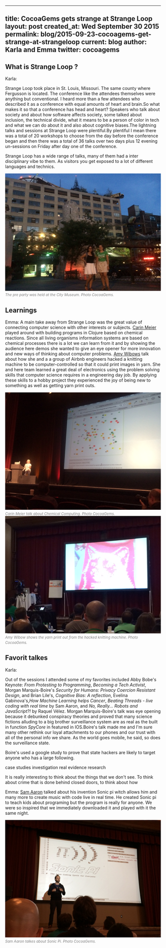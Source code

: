 
---
title: CocoaGems gets strange at Strange Loop
layout: post
created_at: Wed September 30 2015
permalink: blog/2015-09-23-cocoagems-get-strange-at-strangeloop
current: blog
author: Karla and Emma
twitter: cocoagems
---


## What is Strange Loop ?

Karla:

Strange Loop took place in St. Louis, Missouri. The same county where Fergusson is located. The conference like the attendees themselves were anything but conventional. I heard more than a few attendees who described it as a conference with equal amounts of heart and brain.So what makes it so that a conference has head and heart? Speakers who talk about society and about how software affects society, some talked about inclusion, the technical divide, what it means to be a person of color in tech and what we can do about it and also about cognitive biases.The lightning talks and sessions at Strange Loop were plentiful.By plentiful I mean there was a total of 20 workshops to choose from the day before the conference began and then there was a total of 36 talks over two days plus 12 evening un-sessions on Friday after day one of the conference.


Strange Loop has a wide range of talks, many of them had a inter disciplinary vibe to them. As visitors you get exposed to a lot of different languages and technics.

<img src="/img/blog/2015/CG_SL_preparty.JPG" alt="Team CocoaGems">
<br><font color="grey"><small><i> The pre party was held at the City Museum. Photo CocoaGems.</i></small></font>

## Learnings


Emma:
A main take away from Strange Loop was the great value of connecting computer science with other interests or subjects. [Carin Meier](http://www.thestrangeloop.com/2015/unconventional-programming-with-chemical-computing.html) played around with building programs in Clojure based on chemical reactions. Since all living organisms information systems are based on chemical processes there is a lot we can learn from it and by showing the audience here demos she wanted to give an eye opener for more innovation and new ways of thinking about computer problems. [Amy Wibows](http://www.thestrangeloop.com/2015/sweaters-as-a-service.html) talk about how she and a a group of Airbnb engineers hacked a knitting machine to be computer-controlled so that it could print images in yarn. She and here team learned a great deal of electronics using the problem solving skills that computer science requires in a engineering day job. By applying these skills to a hobby project they experienced the joy of being new to something as well as getting yarn print outs.

<img src="/img/blog/2015/CG_SL_chemical.JPG" alt="Team CocoaGems">
<br><font color="grey"><small><i> Carin Meier talk about Chemical Computing. Photo CocoaGems.</i></small></font>

<img src="/img/blog/2015/CG_SL_knitting.JPG" alt="Team CocoaGems">
<br><font color="grey"><small><i> Amy Wibow shows the yarn print out from the hacked knitting machine. Photo CocoaGems.</i></small></font>

## Favorit talkes

Karla:

Out of the sessions I attended some of my favorites included Abby Bobe's Keynote: *From Protesting to Programming*, *Becoming a Tech Activist*, Morgan Marquis-Boire's *Security for Humans: Privacy Coercion Resistant Design*, and Brian Lile's, *Cognitive Bias: A reflection*, Evelina Gabinova's,*How Machine Learning helps Cancer*, *Beating Threads - live coding with real time* by
Sam Aaron, and *No, Really... Robots and JavaScript?!* by Raquel Vélez. Morgan Marquis-Boire's talk was eye opening because it debunked  conspiracy theories and proved that many science fictions alluding to a big brother surveillance system are as real as the built in function *SpyCore* in featured in IOS.Boire's talk made me and I'm sure many other rethink our loyal attachments to our phones and our trust with all of the personal info we share. As the world goes mobile, he said, so does the surveillance state.


Boire's used a google study to prove that state hackers are likely to target anyone who has a large following.

case studies
investigation
real evidence
research


It is really interesting to think about the things that we don't see.
To think about crime that is done behind closed doors, to think about how




Emma:
[Sam Aaron](http://www.thestrangeloop.com/2015/beating-threads---live-coding-with-real-time.html) talked about his invention Sonic pi witch allows him and many more to create music with code live in real time. He created Sonic pi to teach kids about programing but the program is really for anyone. We were so inspired that we immediately downloaded it and played with it the same night.

<img src="/img/blog/2015/CG_SL_SonicPi.JPG" alt="Team CocoaGems">
<br><font color="grey"><small><i> Sam Aaron talkes about Sonic Pi. Photo CocoaGems.</i></small></font>
